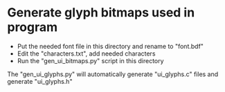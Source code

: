 # Generate glyph bitmaps used in program

- Put the needed font file in this directory and rename to "font.bdf"
- Edit the "characters.txt", add needed characters
- Run the "gen_ui_bitmaps.py" script in this directory

The "gen_ui_glyphs.py" will automatically generate "ui_glyphs.c" files and generate "ui_glyphs.h"
